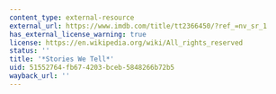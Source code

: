 ```yaml
---
content_type: external-resource
external_url: https://www.imdb.com/title/tt2366450/?ref_=nv_sr_1
has_external_license_warning: true
license: https://en.wikipedia.org/wiki/All_rights_reserved
status: ''
title: '*Stories We Tell*'
uid: 51552764-fb67-4203-bceb-5848266b72b5
wayback_url: ''
---
```

